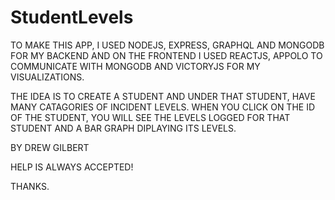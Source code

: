 # StudentLevels

TO MAKE THIS APP, I USED NODEJS, EXPRESS, GRAPHQL AND MONGODB FOR MY BACKEND AND ON THE FRONTEND
I USED REACTJS, APPOLO TO COMMUNICATE WITH MONGODB AND VICTORYJS FOR MY VISUALIZATIONS.

THE IDEA IS TO CREATE A STUDENT AND UNDER THAT STUDENT, HAVE MANY CATAGORIES OF INCIDENT LEVELS.
WHEN YOU CLICK ON THE ID OF THE STUDENT, YOU WILL SEE THE LEVELS LOGGED FOR THAT STUDENT AND 
A BAR GRAPH DIPLAYING ITS LEVELS.

BY DREW GILBERT

HELP IS ALWAYS ACCEPTED!

THANKS.
